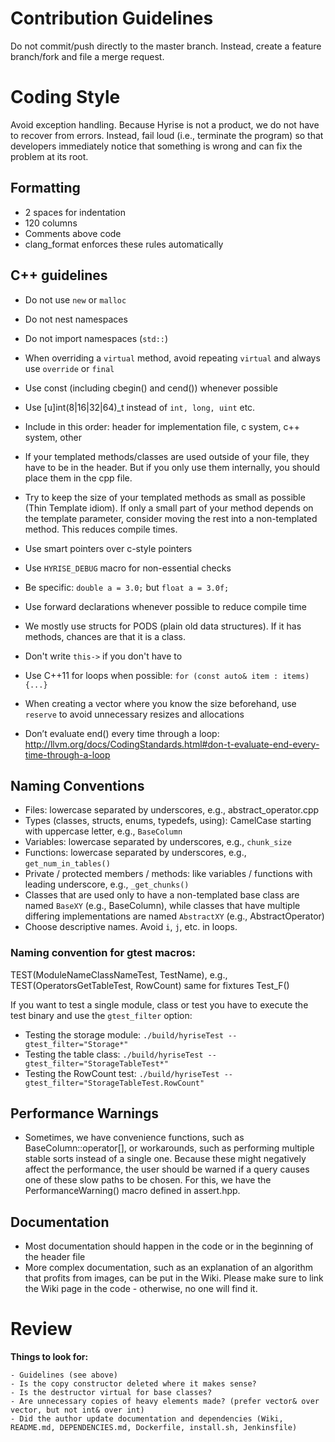 # Contribution Guidelines
Do not commit/push directly to the master branch. Instead, create a feature branch/fork and file a merge request.

# Coding Style
Avoid exception handling. Because Hyrise is not a product, we do not have to recover from errors. Instead, fail loud (i.e., terminate the program) so that developers immediately notice that something is wrong and can fix the problem at its root.

## Formatting
- 2 spaces for indentation
- 120 columns
- Comments above code
- clang_format enforces these rules automatically

## C++ guidelines
- Do not use `new` or `malloc`
- Do not nest namespaces
- Do not import namespaces (`std::`)

- When overriding a `virtual` method, avoid repeating `virtual` and always use `override` or `final`
- Use const (including cbegin() and cend()) whenever possible
- Use [u]int(8|16|32|64)_t instead of `int, long, uint` etc.
- Include in this order: header for implementation file, c system, c++ system, other
- If your templated methods/classes are used outside of your file, they have to be in the header. But if you only use them internally, you should place them in the cpp file.
- Try to keep the size of your templated methods as small as possible (Thin Template idiom). If only a small part of your method depends on the template parameter, consider moving the rest into a non-templated method. This reduces compile times.
- Use smart pointers over c-style pointers
- Use `HYRISE_DEBUG` macro for non-essential checks
- Be specific: `double a = 3.0;` but `float a = 3.0f;`
- Use forward declarations whenever possible to reduce compile time
- We mostly use structs for PODS (plain old data structures). If it has methods, chances are that it is a class.
- Don't write `this->` if you don't have to
- Use C++11 for loops when possible: `for (const auto& item : items) {...}`
- When creating a vector where you know the size beforehand, use `reserve` to avoid unnecessary resizes and allocations
- Don’t evaluate end() every time through a loop: http://llvm.org/docs/CodingStandards.html#don-t-evaluate-end-every-time-through-a-loop


## Naming Conventions
- Files: lowercase separated by underscores, e.g., abstract_operator.cpp
- Types (classes, structs, enums, typedefs, using): CamelCase starting with uppercase letter, e.g., `BaseColumn`
- Variables: lowercase separated by underscores, e.g., `chunk_size`
- Functions: lowercase separated by underscores, e.g., `get_num_in_tables()`
- Private / protected members / methods: like variables / functions with leading underscore, e.g., `_get_chunks()`
- Classes that are used only to have a non-templated base class are named `BaseXY` (e.g., BaseColumn), while classes that have multiple differing implementations are named `AbstractXY` (e.g., AbstractOperator)
- Choose descriptive names. Avoid `i`, `j`, etc. in loops.

### Naming convention for gtest macros:

TEST(ModuleNameClassNameTest, TestName), e.g., TEST(OperatorsGetTableTest, RowCount)
same for fixtures Test_F()

If you want to test a single module, class or test you have to execute the test binary and use the `gtest_filter` option:

- Testing the storage module: `./build/hyriseTest --gtest_filter="Storage*"`
- Testing the table class: `./build/hyriseTest --gtest_filter="StorageTableTest*"`
- Testing the RowCount test: `./build/hyriseTest --gtest_filter="StorageTableTest.RowCount"`

## Performance Warnings
- Sometimes, we have convenience functions, such as BaseColumn::operator[], or workarounds, such as performing multiple stable sorts instead of a single one. Because these might negatively affect the performance, the user should be warned if a query causes one of these slow paths to be chosen. For this, we have the PerformanceWarning() macro defined in assert.hpp.

## Documentation
- Most documentation should happen in the code or in the beginning of the header file
- More complex documentation, such as an explanation of an algorithm that profits from images, can be put in the Wiki. Please make sure to link the Wiki page in the code - otherwise, no one will find it.

# Review

**Things to look for:**

	- Guidelines (see above)
	- Is the copy constructor deleted where it makes sense?
	- Is the destructor virtual for base classes?
	- Are unnecessary copies of heavy elements made? (prefer vector& over vector, but not int& over int)
	- Did the author update documentation and dependencies (Wiki, README.md, DEPENDENCIES.md, Dockerfile, install.sh, Jenkinsfile)

